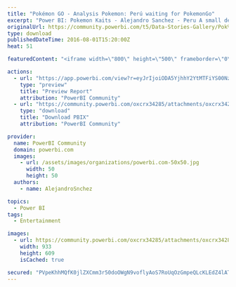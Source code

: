 ```yaml
---
title: "Pokémon GO - Analysis Pokemon: Perú waiting for PokemonGo"
excerpt: "Power BI: Pokemon Kaits - Alejandro Sanchez - Peru A small demo of pokemon, created by a fan !. enjoy it. More Demos:"
originalUrl: https://community.powerbi.com/t5/Data-Stories-Gallery/Pok%C3%A9mon-GO-Analysis-Pokemon-Per%C3%BA-waiting-for-PokemonGo/m-p/54560
type: download
publishedDateTime: 2016-08-01T15:20:00Z
heat: 51

featuredContent: "<iframe width=\"800\" height=\"500\" frameborder=\"0\" src=\"https://app.powerbi.com/view?r=eyJrIjoiODA5YjhhY2YtMTFiYS00NzUwLTk2ODgtZjQ2MTA0MzNhMGJiIiwidCI6ImIxZDg0Y2ZmLTg4ZDktNDdlNC1hNzdjLTQ2MjNhZTE0MzVhZCIsImMiOjR9\"></iframe>"

actions:
  - url: "https://app.powerbi.com/view?r=eyJrIjoiODA5YjhhY2YtMTFiYS00NzUwLTk2ODgtZjQ2MTA0MzNhMGJiIiwidCI6ImIxZDg0Y2ZmLTg4ZDktNDdlNC1hNzdjLTQ2MjNhZTE0MzVhZCIsImMiOjR9"
    type: "preview"
    title: "Preview Report"
    attribution: "PowerBI Community"
  - url: "https://community.powerbi.com/oxcrx34285/attachments/oxcrx34285/DataStoriesGallery/190/2/Pokemon%20Kaits.pbix"
    type: "download"
    title: "Download PBIX"
    attribution: "PowerBI Community"

provider:
  name: PowerBI Community
  domain: powerbi.com
  images:
    - url: /assets/images/organizations/powerbi.com-50x50.jpg
      width: 50
      height: 50
  authors:
    - name: AlejandroSnchez

topics:
  - Power BI
tags:
  - Entertainment

images:
  - url: https://community.powerbi.com/oxcrx34285/attachments/oxcrx34285/DataStoriesGallery/190/1/Pokemon%20Kaits.png
    width: 933
    height: 609
    isCached: true

secured: "PVpeKhhMQfK0jlZXCmm3r50doOWgN9voflyAoS7RoUqOzGmpeQLcKLEdZ4lATkT5RmgDXyh9YHJYUowRlLc/IvYmADzcs24AXvMu+MGPRzfn668M/phOjjwjBmq0+ubfrH6jxxojdCuwDnki/4cUgGA/ey7vfyxEMtIidmaUb2yE9gMPtM1kJ8dBYqBk2zFZIJrycLkjaUgO8ceUFY1y5YmboM0P89oRIwDlCJFDaLvUGXCwJCpor6h6m9bRnXxlbpJWegf/vrxw+JG3tY0pV8n7pRldivbBJk0kAjuGv1LikDK1q8a5XvblxrisMULQdhXYboDq8B/AAYWo+NiWWW9yQs/LM2JW/YK/l+9YIezPacElaqQhagNqlFpKNJivzg25G7FK/AIzppTa94hmGMsGLJMZhnKYrjWyHECOi8g=;NEQxNEDLN9bw7vHI2scDgQ=="
---
```


